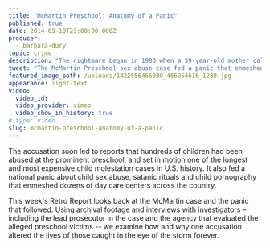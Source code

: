 ```yaml
---
title: "McMartin Preschool: Anatomy of a Panic"
published: true
date: 2014-03-10T23:00:00.000Z
producer:
  - barbara-dury
topic: crime
description: "The nightmare began in 1983 when a 39-year-old mother called the police department in Manhattan Beach, California and accused a teacher at the McMartin Preschool, Raymond Buckey, of molesting her two and a half-year old son. "
tweet: "The McMartin Preschool sex abuse case fed a panic that enmeshed many day care centers across the US "
featured_image_path: /uploads/1422556466030_466954616_1280.jpg
appearance: light-text
video:
  video_id:
  video_provider: vimeo
  video_show_in_history: true
# type: video
slug: mcmartin-preschool-anatomy-of-a-panic
---
```


The accusation soon led to reports that hundreds of children had been abused at the prominent preschool, and set in motion one of the longest and most expensive child molestation cases in U.S. history. It also fed a national panic about child sex abuse, satanic rituals and child pornography that enmeshed dozens of day care centers across the country.

This week's Retro Report looks back at the McMartin case and the panic that followed. Using archival footage and interviews with investigators – including the lead prosecutor in the case and the agency that evaluated the alleged preschool victims -- we examine how and why one accusation altered the lives of those caught in the eye of the storm forever.

